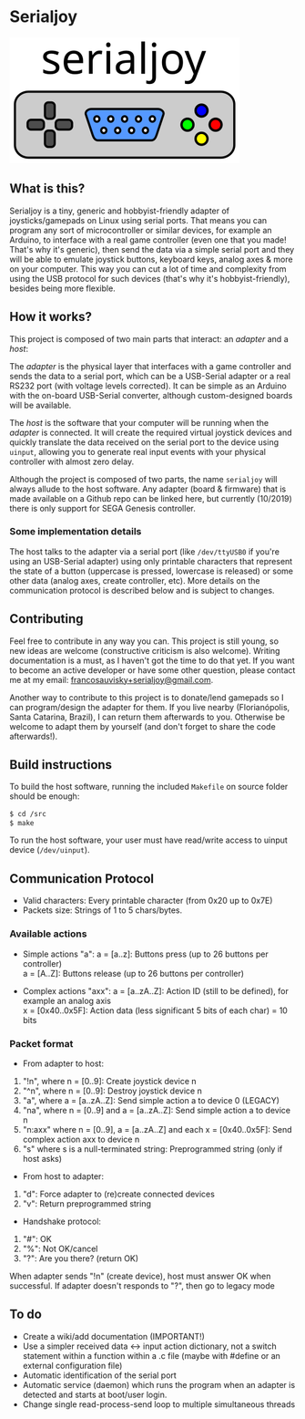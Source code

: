 # Serialjoy

![serialjoy logo](/doc/serialjoy.svg)

## What is this?

Serialjoy is a tiny, generic and hobbyist-friendly adapter of joysticks/gamepads on Linux using serial ports. That means you can program any sort of microcontroller or similar devices, for example an Arduino, to interface with a real game controller (even one that you made! That's why it's generic), then send the data via a simple serial port and they will be able to emulate joystick buttons, keyboard keys, analog axes & more on your computer. This way you can cut a lot of time and complexity from using the USB protocol for such devices (that's why it's hobbyist-friendly), besides being more flexible.

## How it works?

This project is composed of two main parts that interact: an *adapter* and a *host*:

The *adapter* is the physical layer that interfaces with a game controller and sends the data to a serial port, which can be a USB-Serial adapter or a real RS232 port (with voltage levels corrected). It can be simple as an Arduino with the on-board USB-Serial converter, although custom-designed boards will be available.

The *host* is the software that your computer will be running when the *adapter* is connected. It will create the required virtual joystick devices and quickly translate the data received on the serial port to the device using `uinput`, allowing you to generate real input events with your physical controller with almost zero delay.

Although the project is composed of two parts, the name `serialjoy` will always allude to the host software. Any adapter (board & firmware) that is made available on a Github repo can be linked here, but currently (10/2019) there is only support for SEGA Genesis controller.

### Some implementation details

The host talks to the adapter via a serial port (like `/dev/ttyUSB0` if you're using an USB-Serial adapter) using only printable characters that represent the state of a button (uppercase is pressed, lowercase is released) or some other data (analog axes, create controller, etc). More details on the communication protocol is described below and is subject to changes.

## Contributing

Feel free to contribute in any way you can. This project is still young, so new ideas are welcome (constructive criticism is also welcome). Writing documentation is a must, as I haven't got the time to do that yet. If you want to become an active developer or have some other question, please contact me at my email: [francosauvisky+serialjoy@gmail.com](mailto:francosauvisky+serialjoy@gmail.com).

Another way to contribute to this project is to donate/lend gamepads so I can program/design the adapter for them. If you live nearby (Florianópolis, Santa Catarina, Brazil), I can return them afterwards to you. Otherwise be welcome to adapt them by yourself (and don't forget to share the code afterwards!).

## Build instructions

To build the host software, running the included `Makefile` on source folder should be enough:

```
$ cd /src
$ make
```

To run the host software, your user must have read/write access to uinput device (`/dev/uinput`).

## Communication Protocol

- Valid characters: Every printable character (from 0x20 up to 0x7E)
- Packets size: Strings of 1 to 5 chars/bytes.

### Available actions

- Simple actions "a":
a = [a..z]: Buttons press (up to 26 buttons per controller)  
a = [A..Z]: Buttons release (up to 26 buttons per controller)

- Complex actions "axx":
a = [a..zA..Z]: Action ID (still to be defined), for example an analog axis  
x = [0x40..0x5F]: Action data (less significant 5 bits of each char) = 10 bits

### Packet format

- From adapter to host:

1. "!n", where n = [0..9]: Create joystick device n
2. "^n", where n = [0..9]: Destroy joystick device n
3. "a", where a = [a..zA..Z]: Send simple action a to device 0 (LEGACY)
4. "na", where n = [0..9] and a = [a..zA..Z]: Send simple action a to device n
5. "n:axx" where n = [0..9], a = [a..zA..Z] and each x = [0x40..0x5F]: Send complex action axx to device n
6. "s" where s is a null-terminated string: Preprogrammed string (only if host asks)

- From host to adapter:

1. "d": Force adapter to (re)create connected devices
2. "v": Return preprogrammed string

- Handshake protocol:

1. "#": OK
2. "%": Not OK/cancel
3. "?": Are you there? (return OK)

When adapter sends "!n" (create device), host must answer OK when successful.
If adapter doesn't responds to "?", then go to legacy mode

## To do

- Create a wiki/add documentation (IMPORTANT!)
- Use a simpler received data <-> input action dictionary, not a switch statement within a function within a .c file (maybe with #define or an external configuration file)
- Automatic identification of the serial port
- Automatic service (daemon) which runs the program when an adapter is detected and starts at boot/user login.
- Change single read-process-send loop to multiple simultaneous threads
